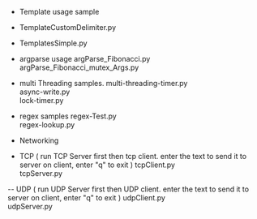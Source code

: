  	
- Template usage sample 
- TemplateCustomDelimiter.py 	
- TemplatesSimple.py 	


- argparse usage
argParse_Fibonacci.py 	
argParse_Fibonacci_mutex_Args.py 	


- multi Threading samples.
multi-threading-timer.py 	
async-write.py 	
lock-timer.py 	

- regex samples
regex-Test.py 	
regex-lookup.py 	

- Networking 
- TCP ( run TCP Server first then tcp client. enter the text to send it to server on client, enter "q" to exit )
tcpClient.py 	
tcpServer.py 	

-- UDP ( run UDP Server first then UDP client. enter the text to send it to server on client, enter "q" to exit )
 udpClient.py 	
 udpServer.py 	



